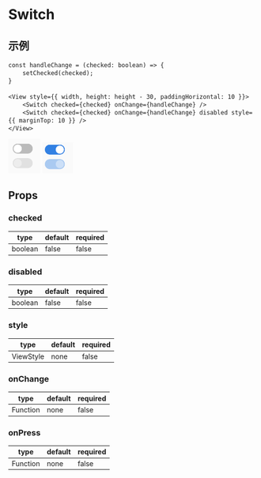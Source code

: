 # Switch

## 示例
```tsx
const handleChange = (checked: boolean) => {
    setChecked(checked);
}

<View style={{ width, height: height - 30, paddingHorizontal: 10 }}>
    <Switch checked={checked} onChange={handleChange} />
    <Switch checked={checked} onChange={handleChange} disabled style={{ marginTop: 10 }} />
</View>
```
![screenShot](https://github.com/HuiWang111/rn-element/blob/main/docs/assets/switch.png)
![screenShot](https://github.com/HuiWang111/rn-element/blob/main/docs/assets/switch-checked.png)

## Props
### checked
| type | default | required |
| ---- | ---- | ---- |
| boolean | false | false |

### disabled
| type | default | required |
| ---- | ---- | ---- |
| boolean | false | false |

### style
| type | default | required |
| ---- | ---- | ---- |
| ViewStyle | none | false |

### onChange
| type | default | required |
| ---- | ---- | ---- |
| Function | none | false |

### onPress
| type | default | required |
| ---- | ---- | ---- |
| Function | none | false |
